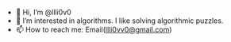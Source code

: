 - 👋 Hi, I’m @llli0v0
- 👀 I’m interested in algorithms. I like solving algorithmic puzzles.
- 📫 How to reach me: Email(llli0vv0@gmail.com)

<!---
llli0v0/llli0v0 is a ✨ special ✨ repository because its `README.md` (this file) appears on your GitHub profile.
You can click the Preview link to take a look at your changes.
--->
